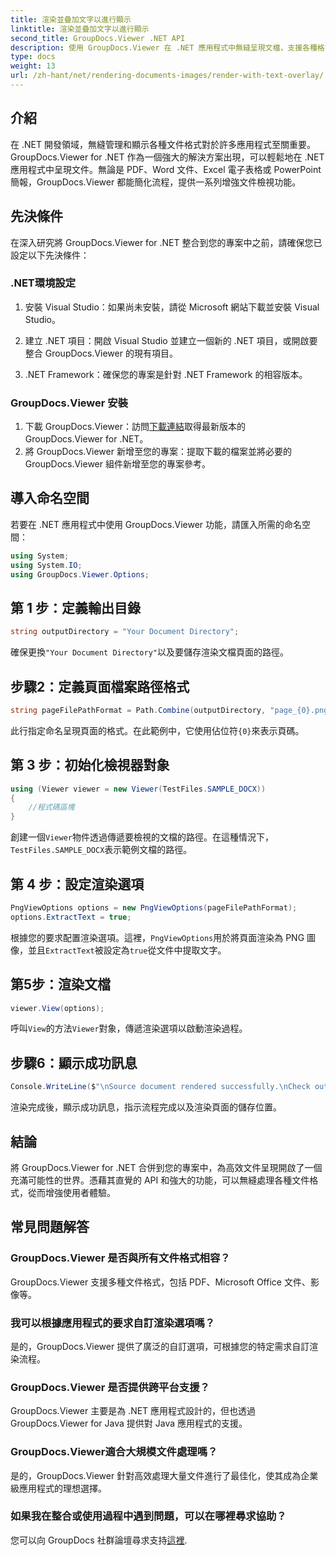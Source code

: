 ```yaml
---
title: 渲染並疊加文字以進行顯示
linktitle: 渲染並疊加文字以進行顯示
second_title: GroupDocs.Viewer .NET API
description: 使用 GroupDocs.Viewer 在 .NET 應用程式中無縫呈現文檔，支援各種格式以增強使用者體驗。
type: docs
weight: 13
url: /zh-hant/net/rendering-documents-images/render-with-text-overlay/
---
```

## 介紹
在 .NET 開發領域，無縫管理和顯示各種文件格式對於許多應用程式至關重要。 GroupDocs.Viewer for .NET 作為一個強大的解決方案出現，可以輕鬆地在 .NET 應用程式中呈現文件。無論是 PDF、Word 文件、Excel 電子表格或 PowerPoint 簡報，GroupDocs.Viewer 都能簡化流程，提供一系列增強文件檢視功能。
## 先決條件
在深入研究將 GroupDocs.Viewer for .NET 整合到您的專案中之前，請確保您已設定以下先決條件：
### .NET環境設定
1. 安裝 Visual Studio：如果尚未安裝，請從 Microsoft 網站下載並安裝 Visual Studio。
   
2. 建立 .NET 項目：開啟 Visual Studio 並建立一個新的 .NET 項目，或開啟要整合 GroupDocs.Viewer 的現有項目。
3. .NET Framework：確保您的專案是針對 .NET Framework 的相容版本。
### GroupDocs.Viewer 安裝
1. 下載 GroupDocs.Viewer：訪問[下載連結](https://releases.groupdocs.com/viewer/net/)取得最新版本的 GroupDocs.Viewer for .NET。
2. 將 GroupDocs.Viewer 新增至您的專案：提取下載的檔案並將必要的 GroupDocs.Viewer 組件新增至您的專案參考。

## 導入命名空間
若要在 .NET 應用程式中使用 GroupDocs.Viewer 功能，請匯入所需的命名空間：
```csharp
using System;
using System.IO;
using GroupDocs.Viewer.Options;
```

## 第 1 步：定義輸出目錄
```csharp
string outputDirectory = "Your Document Directory";
```
確保更換`"Your Document Directory"`以及要儲存渲染文檔頁面的路徑。
## 步驟2：定義頁面檔案路徑格式
```csharp
string pageFilePathFormat = Path.Combine(outputDirectory, "page_{0}.png");
```
此行指定命名呈現頁面的格式。在此範例中，它使用佔位符`{0}`來表示頁碼。
## 第 3 步：初始化檢視器對象
```csharp
using (Viewer viewer = new Viewer(TestFiles.SAMPLE_DOCX))
{
    //程式碼區塊
}
```
創建一個`Viewer`物件透過傳遞要檢視的文檔的路徑。在這種情況下，`TestFiles.SAMPLE_DOCX`表示範例文檔的路徑。
## 第 4 步：設定渲染選項
```csharp
PngViewOptions options = new PngViewOptions(pageFilePathFormat);
options.ExtractText = true;
```
根據您的要求配置渲染選項。這裡，`PngViewOptions`用於將頁面渲染為 PNG 圖像，並且`ExtractText`被設定為`true`從文件中提取文字。
## 第5步：渲染文檔
```csharp
viewer.View(options);
```
呼叫`View`的方法`Viewer`對象，傳遞渲染選項以啟動渲染過程。
## 步驟6：顯示成功訊息
```csharp
Console.WriteLine($"\nSource document rendered successfully.\nCheck output in {outputDirectory}.");
```
渲染完成後，顯示成功訊息，指示流程完成以及渲染頁面的儲存位置。

## 結論
將 GroupDocs.Viewer for .NET 合併到您的專案中，為高效文件呈現開啟了一個充滿可能性的世界。憑藉其直覺的 API 和強大的功能，可以無縫處理各種文件格式，從而增強使用者體驗。
## 常見問題解答
### GroupDocs.Viewer 是否與所有文件格式相容？
GroupDocs.Viewer 支援多種文件格式，包括 PDF、Microsoft Office 文件、影像等。
### 我可以根據應用程式的要求自訂渲染選項嗎？
是的，GroupDocs.Viewer 提供了廣泛的自訂選項，可根據您的特定需求自訂渲染流程。
### GroupDocs.Viewer 是否提供跨平台支援？
GroupDocs.Viewer 主要是為 .NET 應用程式設計的，但也透過 GroupDocs.Viewer for Java 提供對 Java 應用程式的支援。
### GroupDocs.Viewer適合大規模文件處理嗎？
是的，GroupDocs.Viewer 針對高效處理大量文件進行了最佳化，使其成為企業級應用程式的理想選擇。
### 如果我在整合或使用過程中遇到問題，可以在哪裡尋求協助？
您可以向 GroupDocs 社群論壇尋求支持[這裡](https://forum.groupdocs.com/c/viewer/9).